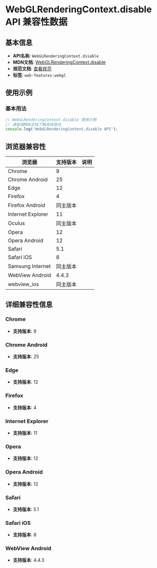 # WebGLRenderingContext.disable API 兼容性数据

## 基本信息

- **API名称**: `WebGLRenderingContext.disable`
- **MDN文档**: [WebGLRenderingContext.disable](https://developer.mozilla.org/docs/Web/API/WebGLRenderingContext/disable)
- **规范文档**: [查看规范](https://registry.khronos.org/webgl/specs/latest/1.0/#5.14.3)
- **标签**: `web-features:webgl`

## 使用示例

### 基本用法

```javascript
// WebGLRenderingContext.disable 使用示例
// 请查阅MDN文档了解具体用法
console.log('WebGLRenderingContext.disable API');
```

## 浏览器兼容性

| 浏览器 | 支持版本 | 说明 |
|--------|----------|------|
| Chrome | 9 |  |
| Chrome Android | 25 |  |
| Edge | 12 |  |
| Firefox | 4 |  |
| Firefox Android | 同主版本 |  |
| Internet Explorer | 11 |  |
| Oculus | 同主版本 |  |
| Opera | 12 |  |
| Opera Android | 12 |  |
| Safari | 5.1 |  |
| Safari iOS | 8 |  |
| Samsung Internet | 同主版本 |  |
| WebView Android | 4.4.3 |  |
| webview_ios | 同主版本 |  |

## 详细兼容性信息

### Chrome

- **支持版本**: 9

### Chrome Android

- **支持版本**: 25

### Edge

- **支持版本**: 12

### Firefox

- **支持版本**: 4

### Internet Explorer

- **支持版本**: 11

### Opera

- **支持版本**: 12

### Opera Android

- **支持版本**: 12

### Safari

- **支持版本**: 5.1

### Safari iOS

- **支持版本**: 8

### WebView Android

- **支持版本**: 4.4.3

